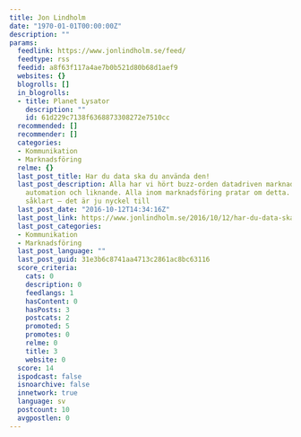 ```yaml
---
title: Jon Lindholm
date: "1970-01-01T00:00:00Z"
description: ""
params:
  feedlink: https://www.jonlindholm.se/feed/
  feedtype: rss
  feedid: a8f63f117a4ae7b0b521d80b68d1aef9
  websites: {}
  blogrolls: []
  in_blogrolls:
  - title: Planet Lysator
    description: ""
    id: 61d229c7138f6368873308272e7510cc
  recommended: []
  recommender: []
  categories:
  - Kommunikation
  - Marknadsföring
  relme: {}
  last_post_title: Har du data ska du använda den!
  last_post_description: Alla har vi hört buzz-orden datadriven marknadsföring, marketing
    automation och liknande. Alla inom marknadsföring pratar om detta. Och digitaliseringen,
    såklart – det är ju nyckel till
  last_post_date: "2016-10-12T14:34:16Z"
  last_post_link: https://www.jonlindholm.se/2016/10/12/har-du-data-ska-du-anvanda-den/
  last_post_categories:
  - Kommunikation
  - Marknadsföring
  last_post_language: ""
  last_post_guid: 31e3b6c8741aa4713c2861ac8bc63116
  score_criteria:
    cats: 0
    description: 0
    feedlangs: 1
    hasContent: 0
    hasPosts: 3
    postcats: 2
    promoted: 5
    promotes: 0
    relme: 0
    title: 3
    website: 0
  score: 14
  ispodcast: false
  isnoarchive: false
  innetwork: true
  language: sv
  postcount: 10
  avgpostlen: 0
---
```

